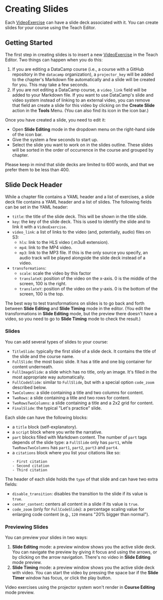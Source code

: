# Creating Slides

Each [VideoExercise](exercises/video-exercise.md) can have a slide deck associated with it. You can create slides for your course using the Teach Editor.

## Getting Started

The first step in creating slides is to insert a new [VideoExercise](exercises/video-exercise.md) in the Teach Editor. Two things can happen when you do this:

1. If you are editing a DataCamp course (i.e., a course with a GitHub repository in the `datacamp` organization), a `projector_key` will be added to the chapter's Markdown file automatically and a slide will be created for you. This may take a few seconds.
2. If you are not editing a DataCamp course, a `video_link` field will be added to your Markdown file. If you want to use DataCamp's slide and video system instead of linking to an external video, you can remove that field an create a slide for this video by clicking on the **Create Slide** action in the **Tools** Menu. (You can also find its icon in the icon bar.)

Once you have created a slide, you need to edit it:

- Open **Slide Editing** mode in the dropdown menu on the right-hand side of the icon bar.
- Give the system a few seconds to start up.
- Select the slide you want to work on in the slides outline. These slides will be sorted in the order of occurrence in the course and grouped by chapter.

Please keep in mind that slide decks are limited to 600 words, and that we prefer them to be less than 400.

## Slide Deck Header

While a chapter file contains a YAML header and a list of exercises, a slide deck file contains a YAML header and a list of slides.
The following fields can be set in the YAML header:

- `title`: the title of the slide deck. This will be shown in the title slide.
- `key`: the key of the slide deck. This is used to identify the slide and to link it with a `VideoExercise`.
- `video_link`: a list of links to the video (and, potentially, audio) files on S3:
  - `hls`: link to the HLS video (.m3u8 extension).
  - `mp4`: link to the MP4 video.
  - `mp3`: link to the MP3 file. If this is the only source you specify, an audio track will be played alongside the slide deck instead of a video.
- `transformations`:
  - `scale`: scale the video by this factor
  - `translateX`: position of the video on the x-axis. 0 is the middle of the screen, 100 is the right.
  - `translateY`: position of the video on the y-axis. 0 is the bottom of the screen, 100 is the top.

The best way to test transformations on slides is to go back and forth between **Slide Editing** and **Slide Timing** mode in the editor. (You edit the transformations in **Slide Editing** mode, but the preview there doesn't have a video, so you need to go to **Slide Timing** mode to check the result.)

### Slides

You can add several types of slides to your course:

- `TitleSlide`: typically the first slide of a slide deck. It contains the title of the slide and the course name.
- `FullSlide`: the most basic slide. It has a title and one big container for content underneath.
- `FullImageSlide`: a slide which has no title, only an image. It's filled in the most appropriate way automatically.
- `FullCodeSlide`: similar to `FullSlide`, but with a special option `code_zoom` described below.
- `TwoColumns`: a slide containing a title and two columns for content.
- `TwoRows`: a slide containing a title and two rows for content.
- `TwoRowsTwoColumns`: a slide containing a title and a 2x2 grid for content.
- `FinalSlide`: the typical "Let's practice" slide.

Each slide can have the following blocks:

- a `title` block (self-explanatory).
- a `script` block where you write the narrative.
- `part` blocks filled with Markdown content. The number of `part` tags depends of the slide type: a `FullSlide` only has `part1`, while `TwoRowsTwoColumns` has `part1`, `part2`, `part3` and `part4`.
- a `citations` block where you list your citations like so:
    ```
    - First citation
    - Second citation
    - Third citation
    ```

The header of each slide holds the `type` of that slide and can have two extra fields:

- `disable_transition`: disables the transition to the slide if its value is `true`.
- `center_content`: centers all content in a slide if its value is `true`.
- `code_zoom` (only for `FullCodeSlide`): a percentage scaling value for enlarging code content (e.g., `120` means "20% bigger than normal").

### Previewing Slides

You can preview your slides in two ways:

1. **Slide Editing** mode: a preview window shows you the active slide deck. You can navigate the preview by giving it focus and using the arrows, or by clicking on the arrow navigation. There's no video in **Slide Editing** mode preview.
2. **Slide Timing** mode: a preview window shows you the active slide deck with video. You can start the video by pressing the space bar if the **Slide Timer** window has focus, or click the play button.

Video exercises using the projector system won't render in **Course Editing** mode preview.
